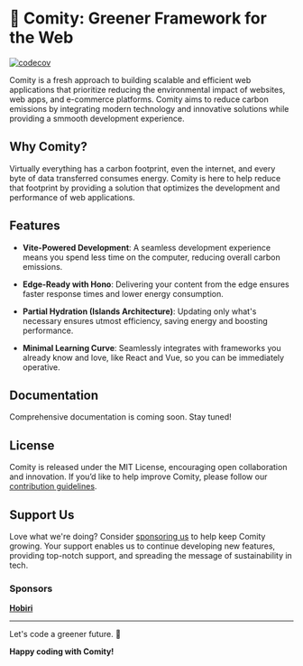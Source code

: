 # 🪷 Comity: Greener Framework for the Web

[![codecov](https://codecov.io/gh/Pirosauro/comity/graph/badge.svg)](https://codecov.io/gh/Pirosauro/comity)

Comity is a fresh approach to building scalable and efficient web applications that prioritize reducing the environmental impact of websites, web apps, and e-commerce platforms. Comity aims to reduce carbon emissions by integrating modern technology and innovative solutions while providing a smmooth development experience.

## Why Comity?

Virtually everything has a carbon footprint, even the internet, and every byte of data transferred consumes energy. Comity is here to help reduce that footprint by providing a solution that optimizes the development and performance of web applications.

## Features

- **Vite-Powered Development**: A seamless development experience means you spend less time on the computer, reducing overall carbon emissions.

- **Edge-Ready with Hono**: Delivering your content from the edge ensures faster response times and lower energy consumption.

- **Partial Hydration (Islands Architecture)**: Updating only what's necessary ensures utmost efficiency, saving energy and boosting performance.

- **Minimal Learning Curve**: Seamlessly integrates with frameworks you already know and love, like React and Vue, so you can be immediately operative.

## Documentation

Comprehensive documentation is coming soon. Stay tuned!

## License

Comity is released under the MIT License, encouraging open collaboration and innovation. If you’d like to help improve Comity, please follow our [contribution guidelines](CONTRIBUTING.md).

## Support Us

Love what we're doing? Consider [sponsoring us](https://github.com/sponsors/pirosauro) to help keep Comity growing. Your support enables us to continue developing new features, providing top-notch support, and spreading the message of sustainability in tech.

### Sponsors

[**Hobiri**](https://hobiri.com/?utm_source=github&utm_medium=readme&utm_campaign=sponsor-comity-2024)

---

Let's code a greener future. 🌿

**Happy coding with Comity!**
